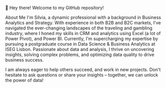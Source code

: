 👋 Hey there! Welcome to my GitHub repository!

About Me
I'm Sílvia, a dynamic professional with a background in Business Analytics and Strategy. With experience in both B2B and B2C markets, I've navigated the ever-changing landscapes of the traveling and gambling industry, where I honed my skills in CRM and analytics using Excel (a lot of Power Pivot), and Power BI. Currently, I'm supercharging my expertise by pursuing a postgraduate course in Data Science & Business Analytics at ISEG Lisbon. Passionate about data and analysis, I thrive on uncovering insights, solving complex problems, and optimizing data quality to drive business success.

I am always eager to help others succeed, and work in new projects. Don't hesitate to ask questions or share your insights – together, we can unlock the power of data!
